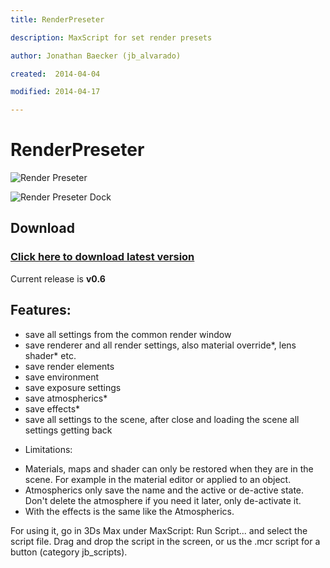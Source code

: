 ```yaml
---
title: RenderPreseter

description: MaxScript for set render presets

author: Jonathan Baecker (jb_alvarado)

created:  2014-04-04

modified: 2014-04-17

---
```


RenderPreseter
=========


![Render Preseter](http://www.pixelcrusher.de/files/RenderPreseter.png "RenderPreseter")


![Render Preseter Dock](http://www.pixelcrusher.de/files/RenderPreseter_dock.png "RenderPreseterDock")


Download
--------

### [Click here to download latest version](https://github.com/jb-alvarado/RenderPreseter/archive/master.zip)

Current release is **v0.6**

Features:
--------

 - save all settings from the common render window
 - save renderer and all render settings, also material override*, lens shader* etc.
 - save render elements
 - save environment 
 - save exposure settings
 - save atmospherics*
 - save effects*
 - save all settings to the scene, after close and loading the scene all settings getting back
 
 
* Limitations:
 - Materials, maps and shader can only be restored when they are in the scene. For example in the material editor or applied to an object.
 - Atmospherics only save the name and the active or de-active state. Don't delete the atmosphere if you need it later, only de-activate it.
 - With the effects is the same like the Atmospherics.


For using it, go in 3Ds Max under MaxScript: Run Script... and select the script file. 
Drag and drop the script in the screen, or us the .mcr script for a button (category jb_scripts).



